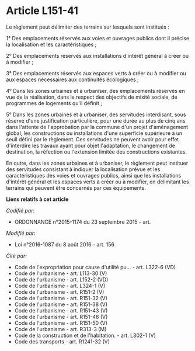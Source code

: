 # Article L151-41

Le règlement peut délimiter des terrains sur lesquels sont institués :

1° Des emplacements réservés aux voies et ouvrages publics dont il précise la localisation et les caractéristiques ;

2° Des emplacements réservés aux installations d'intérêt général à créer ou à modifier ;

3° Des emplacements réservés aux espaces verts à créer ou à modifier ou aux espaces nécessaires aux continuités écologiques ;

4° Dans les zones urbaines et à urbaniser, des emplacements réservés en vue de la réalisation, dans le respect des objectifs
de mixité sociale, de programmes de logements qu'il définit ;

5° Dans les zones urbaines et à urbaniser, des servitudes interdisant, sous réserve d'une justification particulière, pour
une durée au plus de cinq ans dans l'attente de l'approbation par la commune d'un projet d'aménagement global, les
constructions ou installations d'une superficie supérieure à un seuil défini par le règlement. Ces servitudes ne peuvent
avoir pour effet d'interdire les travaux ayant pour objet l'adaptation, le changement de destination, la réfection ou
l'extension limitée des constructions existantes.

En outre, dans les zones urbaines et à urbaniser, le règlement peut instituer des servitudes consistant à indiquer la
localisation prévue et les caractéristiques des voies et ouvrages publics, ainsi que les installations d'intérêt général et
les espaces verts à créer ou à modifier, en délimitant les terrains qui peuvent être concernés par ces équipements.

**Liens relatifs à cet article**

_Codifié par_:

  - ORDONNANCE n°2015-1174 du 23 septembre 2015 - art.

_Modifié par_:

  - Loi n°2016-1087 du 8 août 2016 - art. 156

_Cité par_:

  - Code de l'expropriation pour cause d'utilité pu... - art. L322-6 (VD)
  - Code de l'urbanisme - art. L113-30 (V)
  - Code de l'urbanisme - art. L152-2 (VD)
  - Code de l'urbanisme - art. L324-1 (V)
  - Code de l'urbanisme - art. R151-2 (V)
  - Code de l'urbanisme - art. R151-32 (V)
  - Code de l'urbanisme - art. R151-38 (V)
  - Code de l'urbanisme - art. R151-43 (V)
  - Code de l'urbanisme - art. R151-48 (V)
  - Code de l'urbanisme - art. R151-50 (V)
  - Code de l'urbanisme - art. R313-3 (M)
  - Code de la construction et de l'habitation. - art. L302-1 (V)
  - Code des transports - art. R1241-32 (V)
